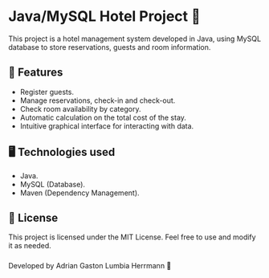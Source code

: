 # Java/MySQL Hotel Project 🏨

This project is a hotel management system developed in Java, using MySQL database to store reservations, guests and room information.<br>

## 📌 Features
- Register guests.
- Manage reservations, check-in and check-out.
- Check room availability by category.
- Automatic calculation on the total cost of the stay.
- Intuitive graphical interface for interacting with data.
#### 
## 🖥 Technologies used 

- Java.
- MySQL (Database).
- Maven (Dependency Management).

## 📜 License
This project is licensed under the MIT License. Feel free to use and modify it as needed.


###
Developed by Adrian Gaston Lumbia Herrmann 🚀

